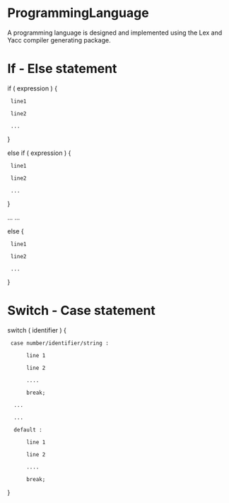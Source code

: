# ProgrammingLanguage
A programming language is designed and implemented using the Lex and Yacc compiler generating package.

# If - Else statement

if ( expression ) {
     
     line1
     
     line2
     
     ...
     
}

else if ( expression ) {

     line1
     
     line2
     
     ...
     
}

...
...

else {

     line1
     
     line2
     
     ...
     
}


# Switch - Case statement

switch ( identifier ) {

     case number/identifier/string :
     
          line 1

          line 2

          ....

          break;
          
      ...
      
      ...
      
      default :
      
          line 1

          line 2

          ....

          break;
          
}
